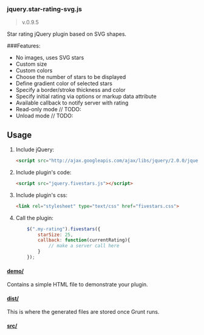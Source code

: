 ### jquery.star-rating-svg.js
>v.0.9.5

Star rating jQuery plugin based on SVG shapes.

###Features:
* No images, uses SVG stars
* Custom size
* Custom colors
* Choose the number of stars to be displayed
* Define gradient color of selected stars
* Specify a border/stroke thickness and color
* Specify initial rating via options or markup data attribute
* Available callback to notify server with rating
* Read-only mode // TODO:
* Unload mode // TODO:

## Usage

1. Include jQuery:

	```html
	<script src="http://ajax.googleapis.com/ajax/libs/jquery/2.0.0/jquery.min.js"></script>
	```

2. Include plugin's code:

	```html
	<script src="jquery.fivestars.js"></script>
	```

2. Include plugin's css:

	```html
    <link rel="stylesheet" type="text/css" href="fivestars.css">
	```

3. Call the plugin:

	```javascript
        $(".my-rating").fivestars({
            starSize: 25,
            callback: function(currentRating){
                // make a server call here
            }
        });
	```

#### [demo/](https://github.com/nashio/jquery-fivestars/tree/master/demo)

Contains a simple HTML file to demonstrate your plugin.

#### [dist/](https://github.com/nashio/jquery-fivestars/tree/master/dist)

This is where the generated files are stored once Grunt runs.

#### [src/](https://github.com/nashio/jquery-fivestars/tree/master/src)

